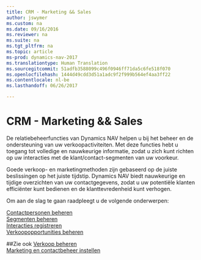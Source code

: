 ```yaml
---
title: CRM - Marketing && Sales
author: jswymer
ms.custom: na
ms.date: 09/16/2016
ms.reviewer: na
ms.suite: na
ms.tgt_pltfrm: na
ms.topic: article
ms-prod: dynamics-nav-2017
ms.translationtype: Human Translation
ms.sourcegitcommit: 51adfb3588099c496f0946ff71da5c6fe518f070
ms.openlocfilehash: 1444d49cdd3d51a1adc9f2f999b564ef4aa3ff22
ms.contentlocale: nl-be
ms.lasthandoff: 06/26/2017

---
```

# <a name="relationship-management"></a>CRM - Marketing && Sales
De relatiebeheerfuncties van Dynamics NAV helpen u bij het beheer en de ondersteuning van uw verkoopactiviteiten. Met deze functies hebt u toegang tot volledige en nauwkeurige informatie, zodat u zich kunt richten op uw interacties met de klant/contact-segmenten van uw voorkeur.

Goede verkoop- en marketingmethoden zijn gebaseerd op de juiste beslissingen op het juiste tijdstip. Dynamics NAV biedt nauwkeurige en tijdige overzichten van uw contactgegevens, zodat u uw potentiële klanten efficiënter kunt bedienen en de klanttevredenheid kunt verhogen.

Om aan de slag te gaan raadpleegt u de volgende onderwerpen:

[Contactpersonen beheren](marketing-contacts.md)  
[Segmenten beheren](marketing-segments.md)  
[Interacties registreren](marketing-interactions.md)  
[Verkoopopportunities beheren](marketing-manage-sales-opportunities.md)

##<a name="see-also"></a>Zie ook
[Verkoop beheren](sales-manage-sales.md)  
[Marketing en contactbeheer instellen](marketing-setup-marketing.md)

